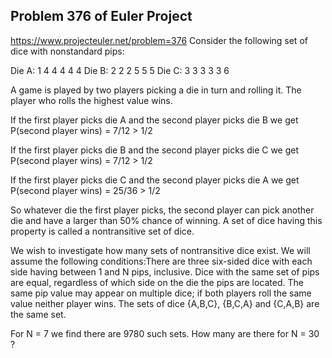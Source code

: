 ## Problem 376 of Euler Project 
https://www.projecteuler.net/problem=376
Consider the following set of dice with nonstandard pips:


Die A: 1 4 4 4 4 4
Die B: 2 2 2 5 5 5
Die C: 3 3 3 3 3 6

A game is played by two players picking a die in turn and rolling it. The player who rolls the highest value wins.


If the first player picks die A and the second player picks die B we get
P(second player wins) = 7/12 > 1/2

If the first player picks die B and the second player picks die C we get
P(second player wins) = 7/12 > 1/2

If the first player picks die C and the second player picks die A we get
P(second player wins) = 25/36 > 1/2

So whatever die the first player picks, the second player can pick another die and have a larger than 50% chance of winning.
A set of dice having this property is called a nontransitive set of dice.


We wish to investigate how many sets of nontransitive dice exist. We will assume the following conditions:There are three six-sided dice with each side having between 1 and N pips, inclusive.
Dice with the same set of pips are equal, regardless of which side on the die the pips are located.
The same pip value may appear on multiple dice; if both players roll the same value neither player wins.
The sets of dice {A,B,C}, {B,C,A} and {C,A,B} are the same set.

For N = 7 we find there are 9780 such sets.
How many are there for N = 30 ?